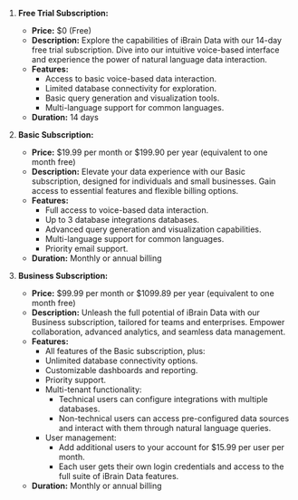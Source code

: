 1. **Free Trial Subscription:**
   - **Price:** $0 (Free)
   - **Description:** Explore the capabilities of iBrain Data with our 14-day free trial subscription. Dive into our intuitive voice-based interface and experience the power of natural language data interaction.
   - **Features:**
     - Access to basic voice-based data interaction.
     - Limited database connectivity for exploration.
     - Basic query generation and visualization tools.
     - Multi-language support for common languages.
   - **Duration:** 14 days

2. **Basic Subscription:**
   - **Price:** $19.99 per month or $199.90 per year (equivalent to one month free)
   - **Description:** Elevate your data experience with our Basic subscription, designed for individuals and small businesses. Gain access to essential features and flexible billing options.
   - **Features:**
     - Full access to voice-based data interaction.
     - Up to 3 database integrations databases.
     - Advanced query generation and visualization capabilities.
     - Multi-language support for common languages.
     - Priority email support.
   - **Duration:** Monthly or annual billing

3. **Business Subscription:**
   - **Price:** $99.99 per month or $1099.89 per year (equivalent to one month free)
   - **Description:** Unleash the full potential of iBrain Data with our Business subscription, tailored for teams and enterprises. Empower collaboration, advanced analytics, and seamless data management.
   - **Features:**
     - All features of the Basic subscription, plus:
     - Unlimited database connectivity options.
     - Customizable dashboards and reporting.
     - Priority support.
     - Multi-tenant functionality:
       - Technical users can configure integrations with multiple databases.
       - Non-technical users can access pre-configured data sources and interact with them through natural language queries.
     - User management:
       - Add additional users to your account for $15.99 per user per month.
       - Each user gets their own login credentials and access to the full suite of iBrain Data features.
   - **Duration:** Monthly or annual billing
